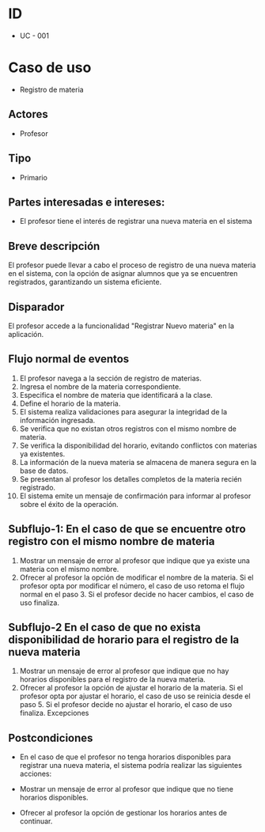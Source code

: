 # ID
- UC - 001

# Caso de uso
- Registro de materia

## Actores
- Profesor

## Tipo
- Primario

## Partes interesadas e intereses:
- El profesor tiene el interés de registrar una nueva materia en el sistema

## Breve descripción
El profesor puede llevar a cabo el proceso de registro de una nueva materia en el sistema, con la opción de asignar alumnos que ya se encuentren registrados, garantizando un sistema eficiente.

## Disparador
El profesor accede a la funcionalidad "Registrar Nuevo materia" en la aplicación.

## Flujo normal de eventos
1. El profesor navega a la sección de registro de materias.
2. Ingresa el nombre de la materia correspondiente.
3. Especifica el nombre de materia que identificará a la clase.
4. Define el horario de la materia.
5. El sistema realiza validaciones para asegurar la integridad de la información ingresada.
6. Se verifica que no existan otros registros con el mismo nombre de materia.
7. Se verifica la disponibilidad del horario, evitando conflictos con materias ya existentes.
8. La información de la nueva materia se almacena de manera segura en la base de datos.
9. Se presentan al profesor los detalles completos de la materia recién registrado.
10. El sistema emite un mensaje de confirmación para informar al profesor sobre el éxito de la operación.

## Subflujo-1: En el caso de que se encuentre otro registro con el mismo nombre de materia
1. Mostrar un mensaje de error al profesor que indique que ya existe una materia con el mismo nombre.
2. Ofrecer al profesor la opción de modificar el nombre de la materia. Si el profesor opta por modificar el número, el caso de uso retoma el flujo normal en el paso 3. Si el profesor decide no hacer cambios, el caso de uso finaliza.

## Subflujo-2 En el caso de que no exista disponibilidad de horario para el registro de la nueva materia
1. Mostrar un mensaje de error al profesor que indique que no hay horarios disponibles para el registro de la nueva materia.
2. Ofrecer al profesor la opción de ajustar el horario de la materia. Si el profesor opta por ajustar el horario, el caso de uso se reinicia desde el paso 5. Si el profesor decide no ajustar el horario, el caso de uso finaliza.
Excepciones

## Postcondiciones 

- En el caso de que el profesor no tenga horarios disponibles para registrar una nueva materia, el sistema podría realizar las siguientes acciones:

- Mostrar un mensaje de error al profesor que indique que no tiene horarios disponibles.

- Ofrecer al profesor la opción de gestionar los horarios antes de continuar.
